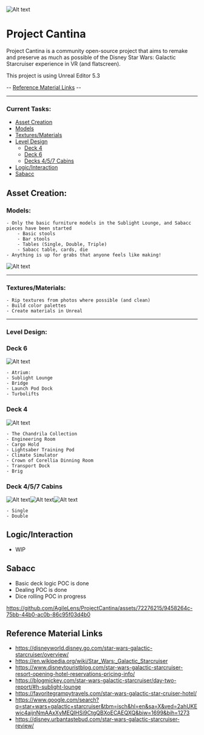 ![Alt text](docs/logo.png?raw=true)

# Project Cantina

Project Cantina is a community open-source project that aims to remake and preserve as much as possible of the Disney Star Wars: Galactic Starcruiser experience in VR (and flatscreen).

This project is using Unreal Editor 5.3

-- [Reference Material Links](#reference-material-links) --
___
### Current Tasks:

- [Asset Creation](#asset-creation)
- [Models](#models)
- [Textures/Materials](#texturesmaterials)
- [Level Design](#level-design)
    - [Deck 4](#deck-4)
    - [Deck 6](#deck-6)
    - [Decks 4/5/7 Cabins](#deck-457-cabins)
- [Logic/Interaction](#logicinteraction)
- [Sabacc](#sabacc)

## Asset Creation:
### Models:
    - Only the basic furniture models in the Sublight Lounge, and Sabacc pieces have been started
        - Basic stools
        - Bar stools
        - Tables (Single, Double, Triple)
        - Sabacc table, cards, die
    - Anything is up for grabs that anyone feels like making!
    
![Alt text](docs/assets.png?raw=true)




    
    
___
### Textures/Materials:
    - Rip textures from photos where possible (and clean)
    - Build color palettes
    - Create materials in Unreal

___
### Level Design:

### Deck 6
![Alt text](docs/deck-6.png?raw=true)

    - Atrium:
    - Sublight Lounge
    - Bridge
    - Launch Pod Dock
    - Turbolifts

### Deck 4
![Alt text](docs/deck-4.png?raw=true)

    - The Chandrila Collection
    - Engineering Room
    - Cargo Hold
    - Lightsaber Training Pod
    - Climate Simulator
    - Crown of Corellia Dinning Room
    - Transport Dock
    - Brig

### Deck 4/5/7 Cabins
![Alt text](docs/deck-4-cabins.png?raw=true)![Alt text](docs/deck-5-cabins.png?raw=true)![Alt text](docs/deck-7-cabins.png?raw=true)

    - Single
    - Double


## Logic/Interaction
- WIP

## Sabacc
- Basic deck logic POC is done
- Dealing POC is done
- Dice rolling POC in progress

https://github.com/AgileLens/ProjectCantina/assets/72276215/9458264c-75bb-44b0-ac0b-86c95f03d4b0


## Reference Material Links
- https://disneyworld.disney.go.com/star-wars-galactic-starcruiser/overview/
- https://en.wikipedia.org/wiki/Star_Wars:_Galactic_Starcruiser
- https://www.disneytouristblog.com/star-wars-galactic-starcruiser-resort-opening-hotel-reservations-pricing-info/
- https://blogmickey.com/star-wars-galactic-starcruiser/day-two-report/#h-sublight-lounge
- https://favoritegrampytravels.com/star-wars-galactic-star-cruiser-hotel/
- https://www.google.com/search?q=star+wars+galactic+starcruiser&tbm=isch&hl=en&sa=X&ved=2ahUKEwic4aijnNmAAxXyMEQIHSi9CtgQBXoECAEQXQ&biw=1699&bih=1273
- https://disney.urbantastebud.com/star-wars-galactic-starcruiser-review/
